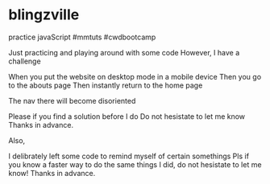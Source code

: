# blingzville
practice javaScript
#mmtuts
#cwdbootcamp

Just practicing and playing around with some code
However, I have a challenge

When you put the website on desktop mode in a mobile device
Then you go to the abouts page
Then instantly return to the home page

The nav there will become disoriented

Please if you find a solution before I do
Do not hesistate to let me know
Thanks in advance.

Also,

I delibrately left some code to remind myself of certain somethings
Pls if you know a faster way to do the same things I did, do not hesistate to let me know!
Thanks in advance.
